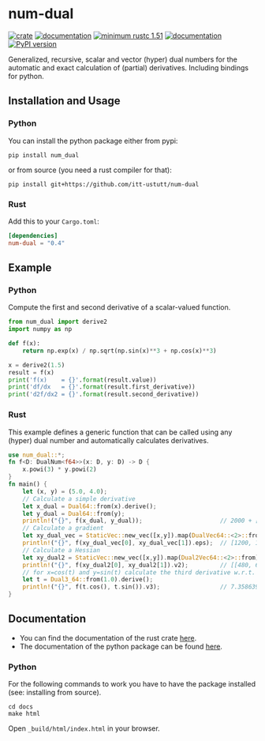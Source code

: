 # num-dual

[![crate](https://img.shields.io/crates/v/num-dual.svg)](https://crates.io/crates/num-dual)
[![documentation](https://docs.rs/num-dual/badge.svg)](https://docs.rs/num-dual)
[![minimum rustc 1.51](https://img.shields.io/badge/rustc-1.51+-red.svg)](https://rust-lang.github.io/rfcs/2495-min-rust-version.html)
[![documentation](https://img.shields.io/badge/docs-github--pages-blue)](https://itt-ustutt.github.io/num-dual/)
[![PyPI version](https://badge.fury.io/py/num_dual.svg)](https://badge.fury.io/py/num_dual)

Generalized, recursive, scalar and vector (hyper) dual numbers for the automatic and exact calculation of (partial) derivatives.
Including bindings for python.


## Installation and Usage

### Python

You can install the python package either from pypi:
```
pip install num_dual
```
or from source (you need a rust compiler for that):
```
pip install git+https://github.com/itt-ustutt/num-dual
```

### Rust

Add this to your `Cargo.toml`:

```toml
[dependencies]
num-dual = "0.4"
```

## Example

### Python

Compute the first and second derivative of a scalar-valued function.

```python
from num_dual import derive2
import numpy as np

def f(x):
    return np.exp(x) / np.sqrt(np.sin(x)**3 + np.cos(x)**3)

x = derive2(1.5)
result = f(x)
print('f(x)    = {}'.format(result.value))
print('df/dx   = {}'.format(result.first_derivative))
print('d2f/dx2 = {}'.format(result.second_derivative))
```

### Rust
This example defines a generic function that can be called using any (hyper) dual number and automatically calculates derivatives.
```rust
use num_dual::*;
fn f<D: DualNum<f64>>(x: D, y: D) -> D {
    x.powi(3) * y.powi(2)
}
fn main() {
    let (x, y) = (5.0, 4.0);
    // Calculate a simple derivative
    let x_dual = Dual64::from(x).derive();
    let y_dual = Dual64::from(y);
    println!("{}", f(x_dual, y_dual));                      // 2000 + [1200]ε
    // Calculate a gradient
    let xy_dual_vec = StaticVec::new_vec([x,y]).map(DualVec64::<2>::from).derive();
    println!("{}", f(xy_dual_vec[0], xy_dual_vec[1]).eps);  // [1200, 1000]
    // Calculate a Hessian
    let xy_dual2 = StaticVec::new_vec([x,y]).map(Dual2Vec64::<2>::from).derive();
    println!("{}", f(xy_dual2[0], xy_dual2[1]).v2);         // [[480, 600], [600, 250]]
    // for x=cos(t) and y=sin(t) calculate the third derivative w.r.t. t
    let t = Dual3_64::from(1.0).derive();
    println!("{}", f(t.cos(), t.sin()).v3);                 // 7.358639755305733
}
```

## Documentation

- You can find the documentation of the rust crate [here](https://docs.rs/num-dual/).
- The documentation of the python package can be found [here](https://itt-ustutt.github.io/num-dual/).

### Python

For the following commands to work you have to have the package installed (see: installing from source).

```
cd docs
make html
```
Open `_build/html/index.html` in your browser.